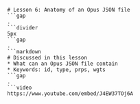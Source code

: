 ```mainHeading
# Lesson 6: Anatomy of an Opus JSON file
```gap
.
```divider
5px
```gap
.
```markdown
# Discussed in this lesson
* What can an Opus JSON file contain
* Keywords: id, type, prps, wgts
```gap
.
```video
https://www.youtube.com/embed/J4EW37TOj6A